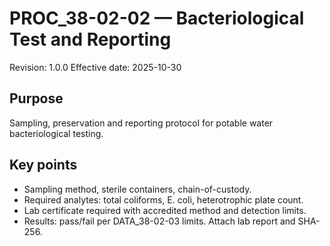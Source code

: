 # PROC_38-02-02 — Bacteriological Test and Reporting
Revision: 1.0.0
Effective date: 2025-10-30

## Purpose
Sampling, preservation and reporting protocol for potable water bacteriological testing.

## Key points
- Sampling method, sterile containers, chain-of-custody.
- Required analytes: total coliforms, E. coli, heterotrophic plate count.
- Lab certificate required with accredited method and detection limits.
- Results: pass/fail per DATA_38-02-03 limits. Attach lab report and SHA-256.

